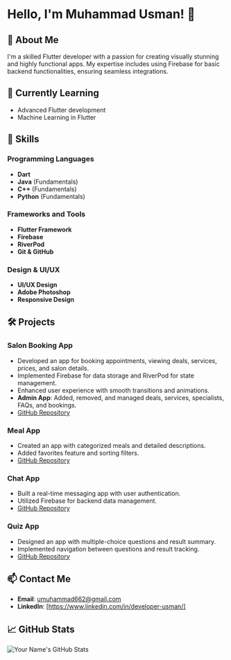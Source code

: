 # Hello, I'm Muhammad Usman! 👋

## 🚀 About Me

I'm a skilled Flutter developer with a passion for creating visually stunning and highly functional apps. My expertise includes using Firebase for basic backend functionalities, ensuring seamless integrations.

## 🌱 Currently Learning

- Advanced Flutter development
- Machine Learning in Flutter

## 💼 Skills

### Programming Languages
- **Dart**
- **Java** (Fundamentals)
- **C++** (Fundamentals)
- **Python** (Fundamentals)

### Frameworks and Tools
- **Flutter Framework**
- **Firebase**
- **RiverPod**
- **Git & GitHub**

### Design & UI/UX
- **UI/UX Design**
- **Adobe Photoshop**
- **Responsive Design**

## 🛠️ Projects

### Salon Booking App
- Developed an app for booking appointments, viewing deals, services, prices, and salon details.
- Implemented Firebase for data storage and RiverPod for state management.
- Enhanced user experience with smooth transitions and animations.
- **Admin App**: Added, removed, and managed deals, services, specialists, FAQs, and bookings.
- [GitHub Repository](https://github.com/musmanflutter/Sohna-Salon-App)

### Meal App
- Created an app with categorized meals and detailed descriptions.
- Added favorites feature and sorting filters.
- [GitHub Repository](https://github.com/musmanflutter/meal-app)

### Chat App
- Built a real-time messaging app with user authentication.
- Utilized Firebase for backend data management.
- [GitHub Repository](https://github.com/musmanflutter/chat-app)

### Quiz App
- Designed an app with multiple-choice questions and result summary.
- Implemented navigation between questions and result tracking.
- [GitHub Repository](https://github.com/musmanflutter/quiz-app)

## 📫 Contact Me

- **Email**: umuhammad662@gmail.com
- **LinkedIn**: [https://www.linkedin.com/in/developer-usman/]

## 📈 GitHub Stats

![Your Name's GitHub Stats](https://github-readme-stats.vercel.app/api?username=musmanflutter&show_icons=true&theme=radical)
